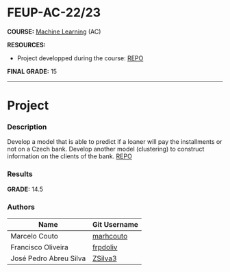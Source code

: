 # FEUP-AC-22/23

**COURSE:** [Machine Learning](https://sigarra.up.pt/feup/pt/ucurr_geral.ficha_uc_view?pv_ocorrencia_id=501931) (AC)

**RESOURCES:** 
- Project developped during the course: [REPO](https://github.com/marhcouto/loan-defaulting-ml)

**FINAL GRADE:** 15


-------------------------------------------------

# Project

### Description
Develop a model that is able to predict if a loaner will pay the installments or not on a Czech bank. Develop another model (clustering) to
construct information on the clients of the bank. 
[REPO](https://github.com/marhcouto/loan-defaulting-ml)

### Results
**GRADE:** 14.5

### Authors

Name | Git Username |
-----|--------------|
Marcelo Couto | [marhcouto](https://github.com/marhcouto)
Francisco Oliveira | [frpdoliv](https://github.com/frpdoliv)
José Pedro Abreu Silva | [ZSilva3](https://github.com/ZSilva3)



